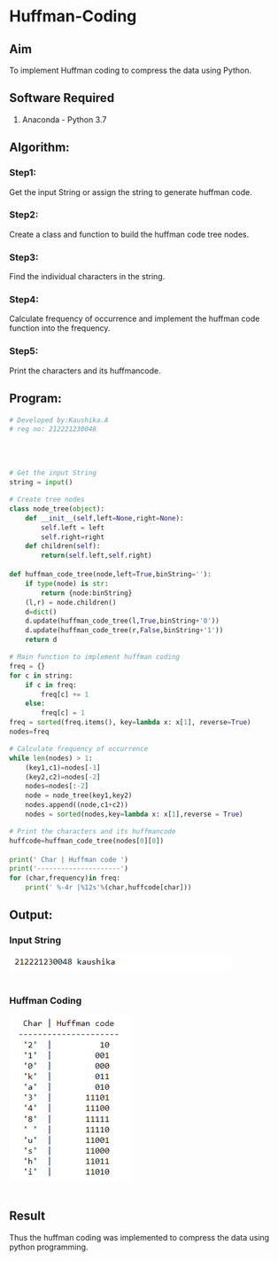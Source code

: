 # Huffman-Coding
## Aim
To implement Huffman coding to compress the data using Python.

## Software Required
1. Anaconda - Python 3.7

## Algorithm:
### Step1:
Get the input String or assign the string to generate huffman code.
<br>

### Step2:
Create a class and function to build the huffman code tree nodes.
<br>

### Step3:
Find the individual characters in the string.
<br>

### Step4:
Calculate frequency of occurrence and implement the huffman code function into the frequency.
<br>

### Step5:
Print the characters and its huffmancode.
<br>

 
## Program:

``` Python
# Developed by:Kaushika.A
# reg no: 212221230048
```
<br>
<br>

```python
# Get the input String
string = input()
```
```python
# Create tree nodes
class node_tree(object):
    def __init__(self,left=None,right=None):
        self.left = left
        self.right=right
    def children(self):
        return(self.left,self.right)

def huffman_code_tree(node,left=True,binString=''):
    if type(node) is str:
        return {node:binString}
    (l,r) = node.children()
    d=dict()
    d.update(huffman_code_tree(l,True,binString+'0'))
    d.update(huffman_code_tree(r,False,binString+'1'))
    return d
```
```python
# Main function to implement huffman coding
freq = {}
for c in string:
    if c in freq:
        freq[c] += 1
    else:
        freq[c] = 1
freq = sorted(freq.items(), key=lambda x: x[1], reverse=True)
nodes=freq
```
```python
# Calculate frequency of occurrence
while len(nodes) > 1:
    (key1,c1)=nodes[-1]
    (key2,c2)=nodes[-2]
    nodes=nodes[:-2]
    node = node_tree(key1,key2)
    nodes.append((node,c1+c2))
    nodes = sorted(nodes,key=lambda x: x[1],reverse = True)
```

```python
# Print the characters and its huffmancode
huffcode=huffman_code_tree(nodes[0][0])

print(' Char | Huffman code ')
print('---------------------')
for (char,frequency)in freq:
    print(' %-4r |%12s'%(char,huffcode[char]))
```
## Output:
### Input String
![](1.PNG)
<br>
<br>

### Huffman Coding 
![](2.PNG)
<br>
<br>

## Result
Thus the huffman coding was implemented to compress the data using python programming.
